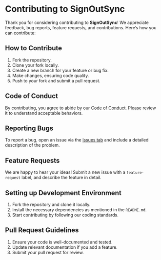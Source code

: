 # Contributing to SignOutSync

Thank you for considering contributing to **SignOutSync**! We appreciate feedback, bug reports, feature requests, and contributions. Here’s how you can contribute:

## How to Contribute

1. Fork the repository.
2. Clone your fork locally.
3. Create a new branch for your feature or bug fix.
4. Make changes, ensuring code quality.
5. Push to your fork and submit a pull request.

## Code of Conduct

By contributing, you agree to abide by our [Code of Conduct](./CODE_OF_CONDUCT.md). Please review it to understand acceptable behaviors.

## Reporting Bugs

To report a bug, open an issue via the [Issues tab](https://github.com/brodante/signoutsync/issues) and include a detailed description of the problem.

## Feature Requests

We are happy to hear your ideas! Submit a new issue with a `feature-request` label, and describe the feature in detail.

## Setting up Development Environment

1. Fork the repository and clone it locally.
2. Install the necessary dependencies as mentioned in the `README.md`.
3. Start contributing by following our coding standards.

## Pull Request Guidelines

1. Ensure your code is well-documented and tested.
2. Update relevant documentation if you add a feature.
3. Submit your pull request for review.
